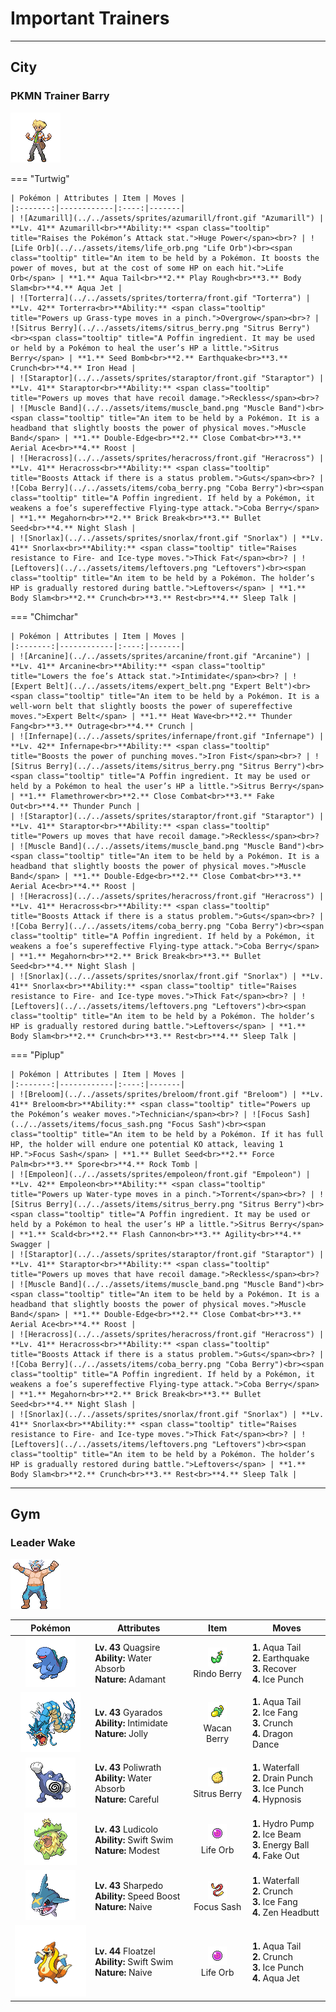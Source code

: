 # Important Trainers


---

## City

### PKMN Trainer Barry

![PKMN Trainer Barry](../../assets/important_trainers/barry.png "PKMN Trainer Barry")

=== "Turtwig"

	| Pokémon | Attributes | Item | Moves |
	|:-------:|------------|:----:|-------|
	| ![Azumarill](../../assets/sprites/azumarill/front.gif "Azumarill") | **Lv. 41** Azumarill<br>**Ability:** <span class="tooltip" title="Raises the Pokémon’s Attack stat.">Huge Power</span><br>? | ![Life Orb](../../assets/items/life_orb.png "Life Orb")<br><span class="tooltip" title="An item to be held by a Pokémon. It boosts the power of moves, but at the cost of some HP on each hit.">Life Orb</span> | **1.** Aqua Tail<br>**2.** Play Rough<br>**3.** Body Slam<br>**4.** Aqua Jet |
	| ![Torterra](../../assets/sprites/torterra/front.gif "Torterra") | **Lv. 42** Torterra<br>**Ability:** <span class="tooltip" title="Powers up Grass-type moves in a pinch.">Overgrow</span><br>? | ![Sitrus Berry](../../assets/items/sitrus_berry.png "Sitrus Berry")<br><span class="tooltip" title="A Poffin ingredient. It may be used or held by a Pokémon to heal the user’s HP a little.">Sitrus Berry</span> | **1.** Seed Bomb<br>**2.** Earthquake<br>**3.** Crunch<br>**4.** Iron Head |
	| ![Staraptor](../../assets/sprites/staraptor/front.gif "Staraptor") | **Lv. 41** Staraptor<br>**Ability:** <span class="tooltip" title="Powers up moves that have recoil damage.">Reckless</span><br>? | ![Muscle Band](../../assets/items/muscle_band.png "Muscle Band")<br><span class="tooltip" title="An item to be held by a Pokémon. It is a headband that slightly boosts the power of physical moves.">Muscle Band</span> | **1.** Double-Edge<br>**2.** Close Combat<br>**3.** Aerial Ace<br>**4.** Roost |
	| ![Heracross](../../assets/sprites/heracross/front.gif "Heracross") | **Lv. 41** Heracross<br>**Ability:** <span class="tooltip" title="Boosts Attack if there is a status problem.">Guts</span><br>? | ![Coba Berry](../../assets/items/coba_berry.png "Coba Berry")<br><span class="tooltip" title="A Poffin ingredient. If held by a Pokémon, it weakens a foe’s supereffective Flying-type attack.">Coba Berry</span> | **1.** Megahorn<br>**2.** Brick Break<br>**3.** Bullet Seed<br>**4.** Night Slash |
	| ![Snorlax](../../assets/sprites/snorlax/front.gif "Snorlax") | **Lv. 41** Snorlax<br>**Ability:** <span class="tooltip" title="Raises resistance to Fire-​ and Ice-type moves.">Thick Fat</span><br>? | ![Leftovers](../../assets/items/leftovers.png "Leftovers")<br><span class="tooltip" title="An item to be held by a Pokémon. The holder’s HP is gradually restored during battle.">Leftovers</span> | **1.** Body Slam<br>**2.** Crunch<br>**3.** Rest<br>**4.** Sleep Talk |
	
=== "Chimchar"

	| Pokémon | Attributes | Item | Moves |
	|:-------:|------------|:----:|-------|
	| ![Arcanine](../../assets/sprites/arcanine/front.gif "Arcanine") | **Lv. 41** Arcanine<br>**Ability:** <span class="tooltip" title="Lowers the foe’s Attack stat.">Intimidate</span><br>? | ![Expert Belt](../../assets/items/expert_belt.png "Expert Belt")<br><span class="tooltip" title="An item to be held by a Pokémon. It is a well-worn belt that slightly boosts the power of supereffective moves.">Expert Belt</span> | **1.** Heat Wave<br>**2.** Thunder Fang<br>**3.** Outrage<br>**4.** Crunch |
	| ![Infernape](../../assets/sprites/infernape/front.gif "Infernape") | **Lv. 42** Infernape<br>**Ability:** <span class="tooltip" title="Boosts the power of punching moves.">Iron Fist</span><br>? | ![Sitrus Berry](../../assets/items/sitrus_berry.png "Sitrus Berry")<br><span class="tooltip" title="A Poffin ingredient. It may be used or held by a Pokémon to heal the user’s HP a little.">Sitrus Berry</span> | **1.** Flamethrower<br>**2.** Close Combat<br>**3.** Fake Out<br>**4.** Thunder Punch |
	| ![Staraptor](../../assets/sprites/staraptor/front.gif "Staraptor") | **Lv. 41** Staraptor<br>**Ability:** <span class="tooltip" title="Powers up moves that have recoil damage.">Reckless</span><br>? | ![Muscle Band](../../assets/items/muscle_band.png "Muscle Band")<br><span class="tooltip" title="An item to be held by a Pokémon. It is a headband that slightly boosts the power of physical moves.">Muscle Band</span> | **1.** Double-Edge<br>**2.** Close Combat<br>**3.** Aerial Ace<br>**4.** Roost |
	| ![Heracross](../../assets/sprites/heracross/front.gif "Heracross") | **Lv. 41** Heracross<br>**Ability:** <span class="tooltip" title="Boosts Attack if there is a status problem.">Guts</span><br>? | ![Coba Berry](../../assets/items/coba_berry.png "Coba Berry")<br><span class="tooltip" title="A Poffin ingredient. If held by a Pokémon, it weakens a foe’s supereffective Flying-type attack.">Coba Berry</span> | **1.** Megahorn<br>**2.** Brick Break<br>**3.** Bullet Seed<br>**4.** Night Slash |
	| ![Snorlax](../../assets/sprites/snorlax/front.gif "Snorlax") | **Lv. 41** Snorlax<br>**Ability:** <span class="tooltip" title="Raises resistance to Fire-​ and Ice-type moves.">Thick Fat</span><br>? | ![Leftovers](../../assets/items/leftovers.png "Leftovers")<br><span class="tooltip" title="An item to be held by a Pokémon. The holder’s HP is gradually restored during battle.">Leftovers</span> | **1.** Body Slam<br>**2.** Crunch<br>**3.** Rest<br>**4.** Sleep Talk |
	
=== "Piplup"

	| Pokémon | Attributes | Item | Moves |
	|:-------:|------------|:----:|-------|
	| ![Breloom](../../assets/sprites/breloom/front.gif "Breloom") | **Lv. 41** Breloom<br>**Ability:** <span class="tooltip" title="Powers up the Pokémon’s weaker moves.">Technician</span><br>? | ![Focus Sash](../../assets/items/focus_sash.png "Focus Sash")<br><span class="tooltip" title="An item to be held by a Pokémon. If it has full HP, the holder will endure one potential KO attack, leaving 1 HP.">Focus Sash</span> | **1.** Bullet Seed<br>**2.** Force Palm<br>**3.** Spore<br>**4.** Rock Tomb |
	| ![Empoleon](../../assets/sprites/empoleon/front.gif "Empoleon") | **Lv. 42** Empoleon<br>**Ability:** <span class="tooltip" title="Powers up Water-type moves in a pinch.">Torrent</span><br>? | ![Sitrus Berry](../../assets/items/sitrus_berry.png "Sitrus Berry")<br><span class="tooltip" title="A Poffin ingredient. It may be used or held by a Pokémon to heal the user’s HP a little.">Sitrus Berry</span> | **1.** Scald<br>**2.** Flash Cannon<br>**3.** Agility<br>**4.** Swagger |
	| ![Staraptor](../../assets/sprites/staraptor/front.gif "Staraptor") | **Lv. 41** Staraptor<br>**Ability:** <span class="tooltip" title="Powers up moves that have recoil damage.">Reckless</span><br>? | ![Muscle Band](../../assets/items/muscle_band.png "Muscle Band")<br><span class="tooltip" title="An item to be held by a Pokémon. It is a headband that slightly boosts the power of physical moves.">Muscle Band</span> | **1.** Double-Edge<br>**2.** Close Combat<br>**3.** Aerial Ace<br>**4.** Roost |
	| ![Heracross](../../assets/sprites/heracross/front.gif "Heracross") | **Lv. 41** Heracross<br>**Ability:** <span class="tooltip" title="Boosts Attack if there is a status problem.">Guts</span><br>? | ![Coba Berry](../../assets/items/coba_berry.png "Coba Berry")<br><span class="tooltip" title="A Poffin ingredient. If held by a Pokémon, it weakens a foe’s supereffective Flying-type attack.">Coba Berry</span> | **1.** Megahorn<br>**2.** Brick Break<br>**3.** Bullet Seed<br>**4.** Night Slash |
	| ![Snorlax](../../assets/sprites/snorlax/front.gif "Snorlax") | **Lv. 41** Snorlax<br>**Ability:** <span class="tooltip" title="Raises resistance to Fire-​ and Ice-type moves.">Thick Fat</span><br>? | ![Leftovers](../../assets/items/leftovers.png "Leftovers")<br><span class="tooltip" title="An item to be held by a Pokémon. The holder’s HP is gradually restored during battle.">Leftovers</span> | **1.** Body Slam<br>**2.** Crunch<br>**3.** Rest<br>**4.** Sleep Talk |
	

---

## Gym

### Leader Wake

![Leader Wake](../../assets/important_trainers/wake.png "Leader Wake")

| Pokémon | Attributes | Item | Moves |
|:-------:|------------|:----:|-------|
| ![Quagsire](../../assets/sprites/quagsire/front.gif "Quagsire") | **Lv. 43** Quagsire<br>**Ability:** <span class="tooltip" title="Restores HP if hit by a Water-type move.">Water Absorb</span><br>**Nature:** <span class="tooltip" title="[+Atk, -Sp. Atk]">Adamant</span> | ![Rindo Berry](../../assets/items/rindo_berry.png "Rindo Berry")<br><span class="tooltip" title="A Poffin ingredient. If held by a Pokémon, it weakens a foe’s supereffective Grass-type attack.">Rindo Berry</span> | **1.** Aqua Tail<br>**2.** Earthquake<br>**3.** Recover<br>**4.** Ice Punch |
| ![Gyarados](../../assets/sprites/gyarados/front.gif "Gyarados") | **Lv. 43** Gyarados<br>**Ability:** <span class="tooltip" title="Lowers the foe’s Attack stat.">Intimidate</span><br>**Nature:** <span class="tooltip" title="[+Spd, -Sp. Atk]">Jolly</span> | ![Wacan Berry](../../assets/items/wacan_berry.png "Wacan Berry")<br><span class="tooltip" title="A Poffin ingredient. If held by a Pokémon, it weakens a foe’s supereffective Electric-type attack.">Wacan Berry</span> | **1.** Aqua Tail<br>**2.** Ice Fang<br>**3.** Crunch<br>**4.** Dragon Dance |
| ![Poliwrath](../../assets/sprites/poliwrath/front.gif "Poliwrath") | **Lv. 43** Poliwrath<br>**Ability:** <span class="tooltip" title="Restores HP if hit by a Water-type move.">Water Absorb</span><br>**Nature:** <span class="tooltip" title="[+Sp. Def, -Sp. Atk]">Careful</span> | ![Sitrus Berry](../../assets/items/sitrus_berry.png "Sitrus Berry")<br><span class="tooltip" title="A Poffin ingredient. It may be used or held by a Pokémon to heal the user’s HP a little.">Sitrus Berry</span> | **1.** Waterfall<br>**2.** Drain Punch<br>**3.** Ice Punch<br>**4.** Hypnosis |
| ![Ludicolo](../../assets/sprites/ludicolo/front.gif "Ludicolo") | **Lv. 43** Ludicolo<br>**Ability:** <span class="tooltip" title="Boosts the Pokémon’s Speed in rain.">Swift Swim</span><br>**Nature:** <span class="tooltip" title="[+Sp. Atk, -Atk]">Modest</span> | ![Life Orb](../../assets/items/life_orb.png "Life Orb")<br><span class="tooltip" title="An item to be held by a Pokémon. It boosts the power of moves, but at the cost of some HP on each hit.">Life Orb</span> | **1.** Hydro Pump<br>**2.** Ice Beam<br>**3.** Energy Ball<br>**4.** Fake Out |
| ![Sharpedo](../../assets/sprites/sharpedo/front.gif "Sharpedo") | **Lv. 43** Sharpedo<br>**Ability:** <span class="tooltip" title="The Pokémon’s Speed stat is gradually boosted.">Speed Boost</span><br>**Nature:** <span class="tooltip" title="[+Spd, -Sp. Def]">Naive</span> | ![Focus Sash](../../assets/items/focus_sash.png "Focus Sash")<br><span class="tooltip" title="An item to be held by a Pokémon. If it has full HP, the holder will endure one potential KO attack, leaving 1 HP.">Focus Sash</span> | **1.** Waterfall<br>**2.** Crunch<br>**3.** Ice Fang<br>**4.** Zen Headbutt |
| ![Floatzel](../../assets/sprites/floatzel/front.gif "Floatzel") | **Lv. 44** Floatzel<br>**Ability:** <span class="tooltip" title="Boosts the Pokémon’s Speed in rain.">Swift Swim</span><br>**Nature:** <span class="tooltip" title="[+Spd, -Sp. Def]">Naive</span> | ![Life Orb](../../assets/items/life_orb.png "Life Orb")<br><span class="tooltip" title="An item to be held by a Pokémon. It boosts the power of moves, but at the cost of some HP on each hit.">Life Orb</span> | **1.** Aqua Tail<br>**2.** Crunch<br>**3.** Ice Punch<br>**4.** Aqua Jet |


